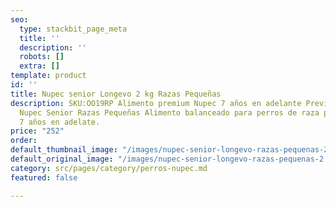 ```yaml
---
seo:
  type: stackbit_page_meta
  title: ''
  description: ''
  robots: []
  extra: []
template: product
id: ''
title: Nupec senior Longevo 2 kg Razas Pequeñas
description: SKU:OO19RP Alimento premium Nupec 7 años en adelante Previene dolor articular
  Nupec Senior Razas Pequeñas Alimento balanceado para perros de raza pequeña, de
  7 años en adelate.
price: "252"
order: 
default_thumbnail_image: "/images/nupec-senior-longevo-razas-pequenas-2.jpg"
default_original_image: "/images/nupec-senior-longevo-razas-pequenas-2.jpg"
category: src/pages/category/perros-nupec.md
featured: false

---
```

